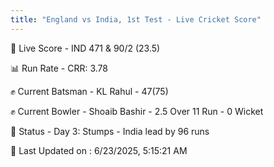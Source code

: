 ```yaml
---
title: "England vs India, 1st Test - Live Cricket Score"
---
```


🔴 Live Score - IND 471 & 90/2 (23.5)  

📊 Run Rate - CRR: 3.78  

✊ Current Batsman - KL Rahul - 47(75)  

✊ Current Bowler - Shoaib Bashir - 2.5 Over 11 Run - 0 Wicket  

📑 Status - Day 3: Stumps - India lead by 96 runs

📝 Last Updated on : 6/23/2025, 5:15:21 AM  

